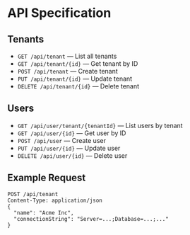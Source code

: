 # API Specification

## Tenants
- `GET /api/tenant` — List all tenants
- `GET /api/tenant/{id}` — Get tenant by ID
- `POST /api/tenant` — Create tenant
- `PUT /api/tenant/{id}` — Update tenant
- `DELETE /api/tenant/{id}` — Delete tenant

## Users
- `GET /api/user/tenant/{tenantId}` — List users by tenant
- `GET /api/user/{id}` — Get user by ID
- `POST /api/user` — Create user
- `PUT /api/user/{id}` — Update user
- `DELETE /api/user/{id}` — Delete user

## Example Request
```http
POST /api/tenant
Content-Type: application/json
{
  "name": "Acme Inc",
  "connectionString": "Server=...;Database=...;..."
}
``` 